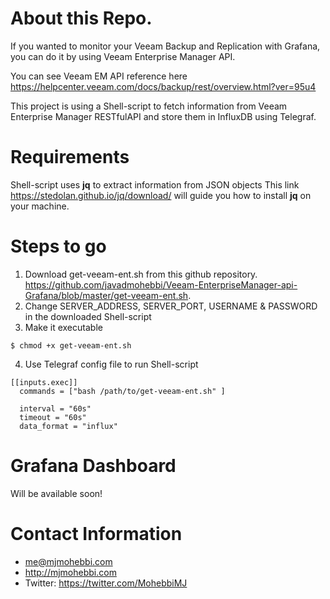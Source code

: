 # About this Repo.
If you wanted to monitor your Veeam Backup and Replication with Grafana, you can do it by using Veeam Enterprise Manager API. 

You can see Veeam EM API reference here https://helpcenter.veeam.com/docs/backup/rest/overview.html?ver=95u4

This project is using a Shell-script to fetch information from Veeam Enterprise Manager RESTfulAPI and store them in InfluxDB using Telegraf. 


# Requirements
Shell-script uses **jq** to extract information from JSON objects
This link https://stedolan.github.io/jq/download/ will guide you how to install **jq** on your machine.

# Steps to go
1. Download get-veeam-ent.sh from this github repository. https://github.com/javadmohebbi/Veeam-EnterpriseManager-api-Grafana/blob/master/get-veeam-ent.sh. 
2. Change SERVER_ADDRESS, SERVER_PORT, USERNAME & PASSWORD in the downloaded Shell-script
3. Make it executable
```
$ chmod +x get-veeam-ent.sh
```
4. Use Telegraf config file to run Shell-script 
```
[[inputs.exec]]
  commands = ["bash /path/to/get-veeam-ent.sh" ]
  
  interval = "60s"
  timeout = "60s"
  data_format = "influx"
```

# Grafana Dashboard
Will be available soon! 

# Contact Information 

- me@mjmohebbi.com
- http://mjmohebbi.com
- Twitter: https://twitter.com/MohebbiMJ
